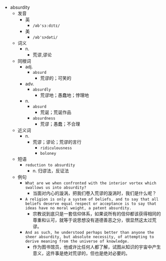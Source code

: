 - absurdity
  - 发音
    - 英
      - `/əb'sɜːdɪtɪ/`
    - 美
      - `/əb'sɝdəti/`
  - 词义
    - n.
      - 荒谬,谬论
  - 同根词
    - adj.
      - `absurd`
        - 荒谬的；可笑的
    - adv.
      - `absurdly`
        - 荒谬地；愚蠢地；悖理地
    - n.
      - `absurd`
        - 荒诞；荒诞作品
      - `absurdness`
        - 荒谬；愚蠢；不合理
  - 近义词
    - n.
      - 荒谬；谬论；荒谬的言行
        - `ridiculousness`
        - `boloney`
  - 短语
    - `reduction to absurdity`
      - n. 归谬法，反证法 
  - 例句
    - `What are we when confronted with the interior vortex which swallows us into absurdity?`
      - 当面对内心的漩涡，把我们卷入荒谬的漩涡时，我们是什么呢？
    - `A religion is only a system of beliefs, and to say that all beliefs deserve equal respect or acceptance is to say that ideas have no moral weight, a patent absurdity.`
      - 宗教说到底只是一套信仰体系，如果说所有的信仰都该获得相同的尊重和认可，就等于说思想没有道德善恶之分，很显然这太过荒谬。
    - `And as such, he understood perhaps better than anyone the sheer absurdity, but absolute necessity, of attempting to derive meaning from the universe of knowledge.`
      - 作为图书馆员，他或许比任何人都了解，试图从知识的宇宙中产生意义，这件事是绝对荒谬的，但也是绝对必要的。

